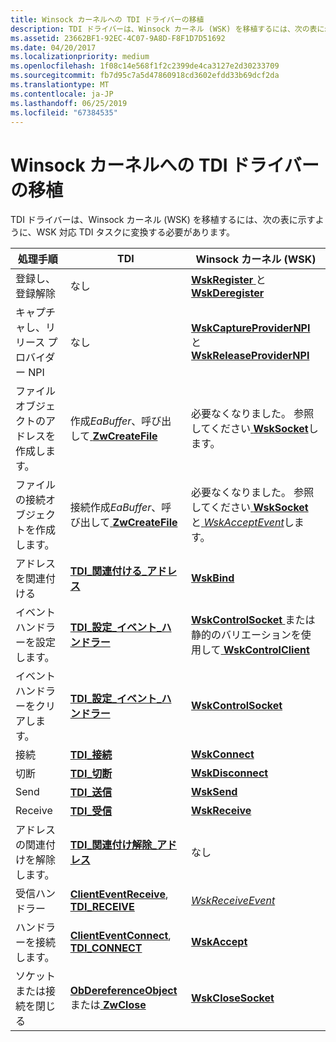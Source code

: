 ```yaml
---
title: Winsock カーネルへの TDI ドライバーの移植
description: TDI ドライバーは、Winsock カーネル (WSK) を移植するには、次の表に示すように、WSK 対応 TDI タスクに変換する必要があります。
ms.assetid: 23662BF1-92EC-4C07-9A8D-F8F1D7D51692
ms.date: 04/20/2017
ms.localizationpriority: medium
ms.openlocfilehash: 1f08c14e568f1f2c2399de4ca3127e2d30233709
ms.sourcegitcommit: fb7d95c7a5d47860918cd3602efdd33b69dcf2da
ms.translationtype: MT
ms.contentlocale: ja-JP
ms.lasthandoff: 06/25/2019
ms.locfileid: "67384535"
---
```

# <a name="porting-tdi-drivers-to-winsock-kernel"></a>Winsock カーネルへの TDI ドライバーの移植


TDI ドライバーは、Winsock カーネル (WSK) を移植するには、次の表に示すように、WSK 対応 TDI タスクに変換する必要があります。

| 処理手順                            | TDI                                                                                       | Winsock カーネル (WSK)                                                                                                          |
|----------------------------------|-------------------------------------------------------------------------------------------|-------------------------------------------------------------------------------------------------------------------------------|
| 登録し、登録解除          | なし                                                                                       | [**WskRegister** ](https://docs.microsoft.com/windows-hardware/drivers/ddi/content/wsk/nf-wsk-wskregister)と[ **WskDeregister**](https://docs.microsoft.com/windows-hardware/drivers/ddi/content/wsk/nf-wsk-wskderegister)                                       |
| キャプチャし、リリース プロバイダー NPI | なし                                                                                       | [**WskCaptureProviderNPI** ](https://docs.microsoft.com/windows-hardware/drivers/ddi/content/wsk/nf-wsk-wskcaptureprovidernpi)と[ **WskReleaseProviderNPI**](https://docs.microsoft.com/windows-hardware/drivers/ddi/content/wsk/nf-wsk-wskreleaseprovidernpi)   |
| ファイル オブジェクトのアドレスを作成します。       | 作成*EaBuffer*、呼び出して[ **ZwCreateFile**](https://docs.microsoft.com/windows-hardware/drivers/ddi/content/ntifs/nf-ntifs-ntcreatefile)                      | 必要なくなりました。 参照してください[ **WskSocket**](https://docs.microsoft.com/windows-hardware/drivers/ddi/content/wsk/nc-wsk-pfn_wsk_socket)します。                                                                 |
| ファイルの接続オブジェクトを作成します。    | 接続作成*EaBuffer*、呼び出して[ **ZwCreateFile**](https://docs.microsoft.com/windows-hardware/drivers/ddi/content/ntifs/nf-ntifs-ntcreatefile)           | 必要なくなりました。 参照してください[ **WskSocket** ](https://docs.microsoft.com/windows-hardware/drivers/ddi/content/wsk/nc-wsk-pfn_wsk_socket)と[ *WskAcceptEvent*](https://docs.microsoft.com/windows-hardware/drivers/ddi/content/wsk/nc-wsk-pfn_wsk_accept_event)します。                 |
| アドレスを関連付ける                | [**TDI\_関連付ける\_アドレス**](https://docs.microsoft.com/previous-versions/windows/hardware/network/ff565080(v=vs.85))                                | [**WskBind**](https://docs.microsoft.com/windows-hardware/drivers/ddi/content/wsk/nc-wsk-pfn_wsk_bind)                                                                                               |
| イベント ハンドラーを設定します。               | [**TDI\_設定\_イベント\_ハンドラー**](https://docs.microsoft.com/previous-versions/windows/hardware/network/ff565576(v=vs.85))                               | [**WskControlSocket** ](https://docs.microsoft.com/windows-hardware/drivers/ddi/content/wsk/nc-wsk-pfn_wsk_control_socket)または静的のバリエーションを使用して[ **WskControlClient**](https://docs.microsoft.com/windows-hardware/drivers/ddi/content/wsk/nc-wsk-pfn_wsk_control_client) |
| イベント ハンドラーをクリアします。             | [**TDI\_設定\_イベント\_ハンドラー**](https://docs.microsoft.com/previous-versions/windows/hardware/network/ff565576(v=vs.85))                               | [**WskControlSocket**](https://docs.microsoft.com/windows-hardware/drivers/ddi/content/wsk/nc-wsk-pfn_wsk_control_socket)                                                                             |
| 接続                          | [**TDI\_接続**](https://docs.microsoft.com/previous-versions/windows/hardware/network/ff565083(v=vs.85))                                                     | [**WskConnect**](https://docs.microsoft.com/windows-hardware/drivers/ddi/content/wsk/nc-wsk-pfn_wsk_connect)                                                                                         |
| 切断                       | [**TDI\_切断**](https://docs.microsoft.com/previous-versions/windows/hardware/network/ff565090(v=vs.85))                                               | [**WskDisconnect**](https://docs.microsoft.com/windows-hardware/drivers/ddi/content/wsk/nc-wsk-pfn_wsk_disconnect)                                                                                   |
| Send                             | [**TDI\_送信**](https://docs.microsoft.com/previous-versions/windows/hardware/network/ff565549(v=vs.85))                                                           | [**WskSend**](https://docs.microsoft.com/windows-hardware/drivers/ddi/content/wsk/nc-wsk-pfn_wsk_send)                                                                                               |
| Receive                          | [**TDI\_受信**](https://docs.microsoft.com/previous-versions/windows/hardware/network/ff565131(v=vs.85))                                                     | [**WskReceive**](https://docs.microsoft.com/windows-hardware/drivers/ddi/content/wsk/nc-wsk-pfn_wsk_receive)                                                                                         |
| アドレスの関連付けを解除します。             | [**TDI\_関連付け解除\_アドレス**](https://docs.microsoft.com/previous-versions/windows/hardware/network/ff565089(v=vs.85))                          | なし                                                                                                                           |
| 受信ハンドラー                  | [**ClientEventReceive**](https://docs.microsoft.com/previous-versions/windows/hardware/network/ff545260(v=vs.85)), [**TDI\_RECEIVE**](https://docs.microsoft.com/previous-versions/windows/hardware/network/ff565131(v=vs.85)) | [*WskReceiveEvent*](https://docs.microsoft.com/windows-hardware/drivers/ddi/content/wsk/nc-wsk-pfn_wsk_receive_event)                                                                                 |
| ハンドラーを接続します。                  | [**ClientEventConnect**](https://docs.microsoft.com/previous-versions/windows/hardware/network/ff544257(v=vs.85)), [**TDI\_CONNECT**](https://docs.microsoft.com/previous-versions/windows/hardware/network/ff565083(v=vs.85)) | [**WskAccept**](https://docs.microsoft.com/windows-hardware/drivers/ddi/content/wsk/nc-wsk-pfn_wsk_accept)                                                                                           |
| ソケットまたは接続を閉じる       | [**ObDereferenceObject** ](https://docs.microsoft.com/windows-hardware/drivers/ddi/content/wdm/nf-wdm-obdereferenceobject)または[ **ZwClose**](https://docs.microsoft.com/windows-hardware/drivers/ddi/content/ntifs/nf-ntifs-ntclose)    | [**WskCloseSocket**](https://docs.microsoft.com/windows-hardware/drivers/ddi/content/wsk/nc-wsk-pfn_wsk_close_socket)                                                                                 |

 

 

 





